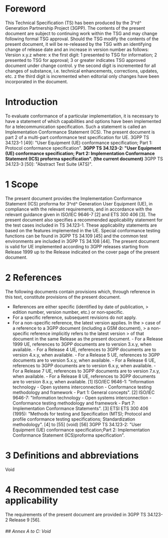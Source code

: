 # Foreword
This Technical Specification (TS) has been produced by the 3^rd^ Generation
Partnership Project (3GPP).
The contents of the present document are subject to continuing work within the
TSG and may change following formal TSG approval. Should the TSG modify the
contents of the present document, it will be re-released by the TSG with an
identifying change of release date and an increase in version number as
follows:
Version x.y.z
where:
x the first digit:
1 presented to TSG for information;
2 presented to TSG for approval;
3 or greater indicates TSG approved document under change control.
y the second digit is incremented for all changes of substance, i.e. technical
enhancements, corrections, updates, etc.
z the third digit is incremented when editorial only changes have been
incorporated in the document.
# Introduction
To evaluate conformance of a particular implementation, it is necessary to
have a statement of which capabilities and options have been implemented for a
telecommunication specification. Such a statement is called an Implementation
Conformance Statement (ICS).
The present document is part 2 of a multi-part conformance test specification
for UE.
3GPP TS 34.123-1 [49]: \"User Equipment (UE) conformance specification; Part
1: Protocol conformance specification\".
**3GPP TS 34.123-2: \"User Equipment (UE) conformance specification; Part 2:
Implementation Conformance Statement (ICS) proforma specification\". (the
current document)**
3GPP TS 34.123-3 [50]: \"Abstract Test Suite (ATS)\".
# 1 Scope
The present document provides the Implementation Conformance Statement (ICS)
proforma for 3^rd^ Generation User Equipment (UE), in compliance with the
relevant requirements, and in accordance with the relevant guidance given in
ISO/IEC 9646-7 [2] and ETS 300 406 [3].
The present document also specifies a recommended applicability statement for
the test cases included in TS 34.123-1. These applicability statements are
based on the features implemented in the UE.
Special conformance testing functions can be found in 3GPP TS 34.109 [45] and
the common test environments are included in 3GPP TS 34.108 [44].
The present document is valid for UE implemented according to 3GPP releases
starting from Release 1999 up to the Release indicated on the cover page of
the present document.
# 2 References
The following documents contain provisions which, through reference in this
text, constitute provisions of the present document.
  * References are either specific (identified by date of publication, > edition number, version number, etc.) or non‑specific.
  * For a specific reference, subsequent revisions do not apply.
  * For a non-specific reference, the latest version applies. In the > case of a reference to a 3GPP document (including a GSM document), > a non-specific reference implicitly refers to the latest version > of that document in the same Release as the present document.
\- For a Release 1999 UE, references to 3GPP documents are to version 3.x.y,
when available.
\- For a Release 4 UE, references to 3GPP documents are to version 4.x.y, when
available.
\- For a Release 5 UE, references to 3GPP documents are to version 5.x.y, when
available.
\- For a Release 6 UE, references to 3GPP documents are to version 6.x.y, when
available.
\- For a Release 7 UE, references to 3GPP documents are to version 7.x.y, when
available.
\- For a Release 8 UE, references to 3GPP documents are to version 8.x.y, when
available.
[1] ISO/IEC 9646-1: \"Information technology - Open systems interconnection -
Conformance testing methodology and framework - Part 1: General concepts\".
[2] ISO/IEC 9646-7: \"Information technology - Open systems interconnection -
Conformance testing methodology and framework - Part 7: Implementation
Conformance Statements\".
[3] ETSI ETS 300 406 (1995): \"Methods for testing and Specification (MTS);
Protocol and profile conformance testing specifications; Standardization
methodology\".
[4] to [55] (void)
[56] 3GPP TS 34.123-2: \"User Equipment (UE) conformance specification;Part 2:
Implementation Conformance Statement (ICS)proforma specification\".
# 3 Definitions and abbreviations
Void
# 4 Recommended test case applicability
The requirements of the present document are provided in 3GPP TS 34.123-2
Release 9 [56].
###### ## Annex A to C: Void
#